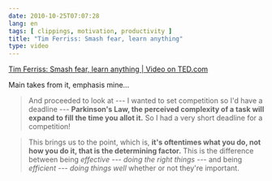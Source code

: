 ```yaml
---
date: 2010-10-25T07:07:28
lang: en
tags: [ clippings, motivation, productivity ]
title: "Tim Ferriss: Smash fear, learn anything"
type: video
---
```


[Tim Ferriss: Smash fear, learn anything | Video on TED.com](http://www.ted.com/index.php/talks/tim_ferriss_smash_fear_learn_anything.html)

Main takes from it, emphasis mine...

> And proceeded to look at --- I wanted to set competition so I'd have a
> deadline --- **Parkinson's Law, the perceived complexity of a task will
> expand to fill the time you allot it.** So I had a very short deadline
> for a competition!

> This brings us to the point, which is, **it's oftentimes what you do,
> not how you do it, that is the determining factor.** This is the
> difference between being *effective --- doing the right things* --- and
> being *efficient --- doing things well* whether or not they're important.

